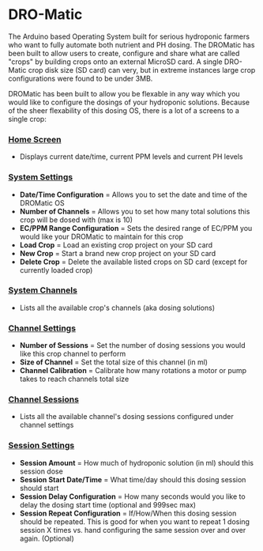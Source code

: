 # DRO-Matic

The Arduino based Operating System built for serious hydroponic farmers who want to fully automate both nutrient and PH dosing. 
The DROMatic has been built to allow users to create, configure and share what are called "crops" by building crops onto an external MicroSD card. 
A single DRO-Matic crop disk size (SD card) can very, but in extreme instances large crop configurations were found to be under 3MB.

DROMatic has been built to allow you be flexable in any way which you would like to configure the dosings of your hydroponic solutions. 
Because of the sheer flexability of this dosing OS, there is a lot of a screens to a single crop:

### <a href="https://github.com/devinrayolsen/DROmatic/wiki/1)-Getting-Started">Home Screen</a>
- Displays current date/time, current PPM levels and current PH levels

### <a href="https://github.com/devinrayolsen/DROmatic/wiki/2)-System-Settings">System Settings</a>
- **Date/Time Configuration** = Allows you to set the date and time of the DROMatic OS
- **Number of Channels** = Allows you to set how many total solutions this crop will be dosed with (max is 10)
- **EC/PPM Range Configuration** = Sets the desired range of EC/PPM you would like your DROMatic to maintain for this crop
- **Load Crop** = Load an existing crop project on your SD card
- **New Crop** = Start a brand new crop project on your SD card
- **Delete Crop** = Delete the available listed crops on SD card (except for currently loaded crop)

### <a href="https://github.com/devinrayolsen/DROmatic/wiki/3)-System-Channels">System Channels</a>
- Lists all the available crop's channels (aka dosing solutions)

### <a href="https://github.com/devinrayolsen/DROmatic/wiki/4)-Channel-Settings">Channel Settings</a>
- **Number of Sessions** = Set the number of dosing sessions you would like this crop channel to perform
- **Size of Channel** = Set the total size of this channel (in ml)
- **Channel Calibration** = Calibrate how many rotations a motor or pump takes to reach channels total size

### <a href="https://github.com/devinrayolsen/DROmatic/wiki/5)-Channel-Sessions">Channel Sessions</a>
- Lists all the available channel's dosing sessions configured under channel settings

### <a href="https://github.com/devinrayolsen/DROmatic/wiki/6)-Sessions">Session Settings</a>
- **Session Amount** = How much of hydroponic solution (in ml) should this session dose
- **Session Start Date/Time** = What time/day should this dosing session should start
- **Session Delay Configuration** = How many seconds would you like to delay the dosing start time (optional and 999sec max)
- **Session Repeat Configuration** = If/How/When this dosing session should be repeated. This is good for when you want to repeat 1 dosing session X times vs. hand configuring the same session over and over again. (Optional)

